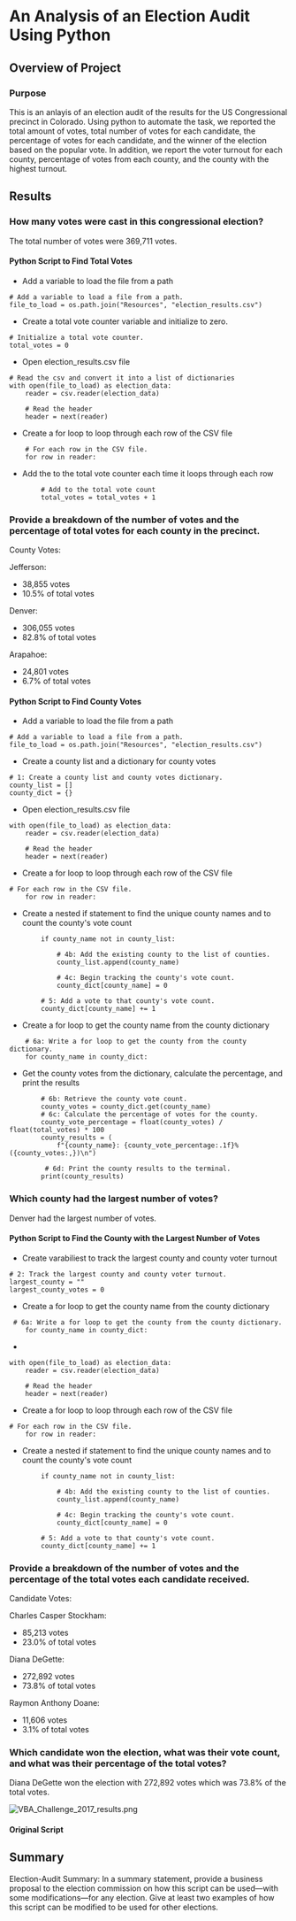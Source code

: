 # An Analysis of an Election Audit Using Python

## Overview of Project

### Purpose

This is an anlayis of an election audit of the results for the US Congressional precinct in Colorado. Using python to automate the task, we reported the total amount of votes, total number of votes for each candidate, the percentage of votes for each candidate, and the winner of the election based on the popular vote. In addition, we report the voter turnout for each county, percentage of votes from each county, and the county with the highest turnout. 

## Results

### How many votes were cast in this congressional election?

The total number of votes were 369,711 votes.

#### Python Script to Find Total Votes
- Add a variable to load the file from a path
```
# Add a variable to load a file from a path.
file_to_load = os.path.join("Resources", "election_results.csv")
```

- Create a total vote counter variable and initialize to zero.
```
# Initialize a total vote counter.
total_votes = 0
```

- Open election_results.csv file
```
# Read the csv and convert it into a list of dictionaries
with open(file_to_load) as election_data:
    reader = csv.reader(election_data)

    # Read the header
    header = next(reader)
```

- Create a for loop to loop through each row of the CSV file
```
    # For each row in the CSV file.
    for row in reader:
```

- Add the to the total vote counter each time it loops through each row
```
        # Add to the total vote count
        total_votes = total_votes + 1
```

### Provide a breakdown of the number of votes and the percentage of total votes for each county in the precinct.

County Votes:

Jefferson:
- 38,855 votes
- 10.5% of total votes

Denver: 
- 306,055 votes
- 82.8% of total votes

Arapahoe: 
- 24,801 votes
- 6.7% of total votes

#### Python Script to Find County Votes
- Add a variable to load the file from a path
```
# Add a variable to load a file from a path.
file_to_load = os.path.join("Resources", "election_results.csv")
```

- Create a county list and a dictionary for county votes
```
# 1: Create a county list and county votes dictionary.
county_list = []
county_dict = {}
```

- Open election_results.csv file
```
with open(file_to_load) as election_data:
    reader = csv.reader(election_data)

    # Read the header
    header = next(reader)
```

- Create a for loop to loop through each row of the CSV file
```
# For each row in the CSV file.
    for row in reader:
```

- Create a nested if statement to find the unique county names and to count the county's vote count
```
        if county_name not in county_list:

            # 4b: Add the existing county to the list of counties.
            county_list.append(county_name)

            # 4c: Begin tracking the county's vote count.
            county_dict[county_name] = 0

        # 5: Add a vote to that county's vote count.
        county_dict[county_name] += 1
```        

- Create a for loop to get the county name from the county dictionary
```
    # 6a: Write a for loop to get the county from the county dictionary.
    for county_name in county_dict:
```

- Get the county votes from the dictionary, calculate the percentage, and print the results
```
        # 6b: Retrieve the county vote count.
        county_votes = county_dict.get(county_name)
        # 6c: Calculate the percentage of votes for the county.
        county_vote_percentage = float(county_votes) / float(total_votes) * 100
        county_results = (
            f"{county_name}: {county_vote_percentage:.1f}% ({county_votes:,})\n")

         # 6d: Print the county results to the terminal.
        print(county_results)
```

### Which county had the largest number of votes?

Denver had the largest number of votes.

#### Python Script to Find the County with the Largest Number of Votes

- Create varabiliest to track the largest county and county voter turnout
```
# 2: Track the largest county and county voter turnout.
largest_county = ""
largest_county_votes = 0
```

- Create a for loop to get the county name from the county dictionary
```
 # 6a: Write a for loop to get the county from the county dictionary.
    for county_name in county_dict:
```

- 
```
with open(file_to_load) as election_data:
    reader = csv.reader(election_data)

    # Read the header
    header = next(reader)
```

- Create a for loop to loop through each row of the CSV file
```
# For each row in the CSV file.
    for row in reader:
```

- Create a nested if statement to find the unique county names and to count the county's vote count
```
        if county_name not in county_list:

            # 4b: Add the existing county to the list of counties.
            county_list.append(county_name)

            # 4c: Begin tracking the county's vote count.
            county_dict[county_name] = 0

        # 5: Add a vote to that county's vote count.
        county_dict[county_name] += 1
```        

### Provide a breakdown of the number of votes and the percentage of the total votes each candidate received.

Candidate Votes:

Charles Casper Stockham: 
- 85,213 votes
- 23.0% of total votes

Diana DeGette: 
- 272,892 votes
- 73.8% of total votes

Raymon Anthony Doane: 
- 11,606 votes
- 3.1% of total votes


### Which candidate won the election, what was their vote count, and what was their percentage of the total votes?

Diana DeGette won the election with 272,892 votes which was 73.8% of the total votes.




![VBA_Challenge_2017_results.png](https://github.com/alexhuynh0530/stock-analysis/blob/main/Resources/VBA_Challenge_2017_results.png)

#### Original Script



## Summary

Election-Audit Summary: In a summary statement, provide a business proposal to the election commission on how this script can be used—with some modifications—for any election. Give at least two examples of how this script can be modified to be used for other elections.


